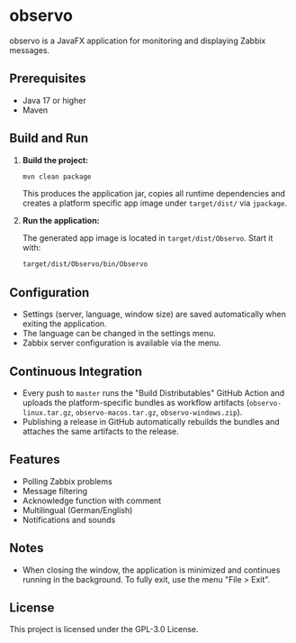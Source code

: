 # observo

observo is a JavaFX application for monitoring and displaying Zabbix messages.

## Prerequisites
- Java 17 or higher
- Maven

## Build and Run

1. **Build the project:**

   ```sh
   mvn clean package
   ```

   This produces the application jar, copies all runtime dependencies and creates a platform specific app image under `target/dist/` via `jpackage`.

2. **Run the application:**

   The generated app image is located in `target/dist/Observo`. Start it with:

   ```sh
   target/dist/Observo/bin/Observo
   ```

## Configuration
- Settings (server, language, window size) are saved automatically when exiting the application.
- The language can be changed in the settings menu.
- Zabbix server configuration is available via the menu.

## Continuous Integration
- Every push to `master` runs the "Build Distributables" GitHub Action and uploads the platform-specific bundles as workflow artifacts (`observo-linux.tar.gz`, `observo-macos.tar.gz`, `observo-windows.zip`).
- Publishing a release in GitHub automatically rebuilds the bundles and attaches the same artifacts to the release.

## Features
- Polling Zabbix problems
- Message filtering
- Acknowledge function with comment
- Multilingual (German/English)
- Notifications and sounds

## Notes
- When closing the window, the application is minimized and continues running in the background. To fully exit, use the menu "File > Exit".

## License
This project is licensed under the GPL-3.0 License.
